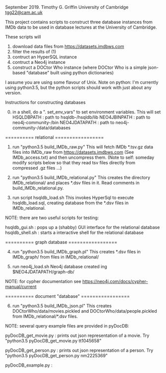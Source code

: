September 2019.
Timothy G. Griffin
University of Cambridge
tgg22@cam.ac.uk

This project contains scripts to 
construct three database instances from IMDb data
to be used in database lectures at the University of Cambridge.

These scripts will 

1) download data files from https://datasets.imdbws.com
2) filter the results of (1) 
3) contruct an HyperSQL instance 
4) contruct a Neo4j instance 
5) construct a DOCtor Who instance
   (where DOCtor Who is a simple json-based "database" built using python dictionaries)

I assume you are using some flavour of Unix.
Note on python: I'm currently using python3.5, but the python scripts
should work with just about any version. 

Instructions for constructing databases 

0) in a shell, do a ". set_env_vars" to set environment variables. 
   This will set 
    HSQLDBPATH    : path to hsqldb-<version>/hsqldb/lib 
    NEO4JBINPATH  : path to neo4j-community-<version>/bin 
    NEO4JDATAPATH : path to neo4j-community-<version>/data/databases 

========== relational =================

1) run "python3.5 build_IMDb_raw.py"
   This will fetch IMDb *.tsv.gz data files into IMDb_raw from https://datasets.imdbws.com (See IMDb_access.txt)
   and then uncompress them.
   (Note to self: someday modify scripts below so that they read tsv files directly from compressed .gz files ...) 

2) run "python3.5 build_IMDb_relational.py" 
   This creates the directory IMDb_relational/ and places *.dsv files in it. 
   Read comments in build_IMDb_relational.py. 

3) run script hsqldb_load.sh
   This invokes HyperSql to execute hsqldb_load.sql, creating database
   from the *.dsv files in IMDb_relational.

NOTE: there are two useful scripts for testing:

hsqldb_gui.sh : pops up a (shabby) GUI interface for the relational database
hsqldb_shell.sh : starts a interactive shell for the relational database

========== graph database =================

4) run "python3.5 build_IMDb_graph.pl" 
   This creates *.dsv files in IMDb_graph/ from files in IMDb_relational/

5) run neo4j_load.sh
   Neo4j database created ing $NEO4JDATAPATH/graph-db/

NOTE: for cypher documentation see https://neo4j.com/docs/cypher-manual/current

========== document "database" =================

6) run "python3.5 build_IMDb_json.pl" 
   This creates DOCtorWho/data/movies.pickled and DOCtorWho/data/people.pickled
   from IMDb_relational/*.dsv files.

NOTE: several query example files are provided in pyDocDB: 

pyDocDB_get_movie.py  : prints out json representation of a movie.
                        Try "python3.5 pyDocDB_get_movie.py tt1045658"

pyDocDB_get_person.py  : prints out json representation of a person.
                         Try "python3.5 pyDocDB_get_person.py nm2225369"

pyDocDB_example.py  : 
                      
